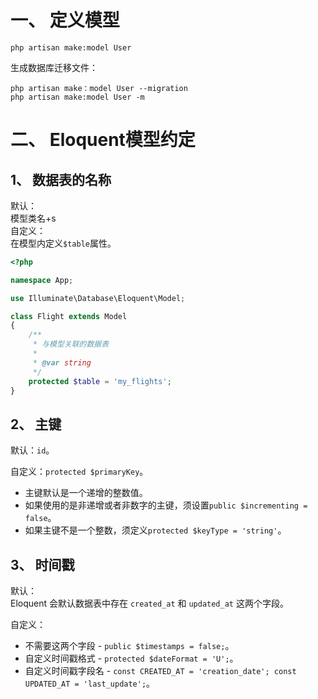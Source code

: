 # 一、 定义模型
```
php artisan make:model User
```
生成数据库迁移文件：  
```
php artisan make：model User --migration
php artisan make:model User -m
```

# 二、 Eloquent模型约定
## 1、 数据表的名称
默认：  
模型类名+s  
自定义：  
在模型内定义`$table`属性。  
```php
<?php

namespace App;

use Illuminate\Database\Eloquent\Model;

class Flight extends Model
{
    /**
     * 与模型关联的数据表
     *
     * @var string
     */
    protected $table = 'my_flights';
}
```

## 2、 主键
默认：`id`。  

自定义：`protected $primaryKey`。  

* 主键默认是一个递增的整数值。  
* 如果使用的是非递增或者非数字的主键，须设置`public $incrementing = false`。
* 如果主键不是一个整数，须定义`protected $keyType = 'string'`。

## 3、 时间戳
默认：  
Eloquent 会默认数据表中存在 `created_at` 和 `updated_at` 这两个字段。  

自定义：  
* 不需要这两个字段 - `public $timestamps = false;`。
* 自定义时间戳格式 - `protected $dateFormat = 'U';`。
* 自定义时间戳字段名 - `const CREATED_AT = 'creation_date'; const UPDATED_AT = 'last_update';`。

